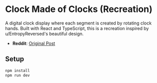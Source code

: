 # Clock Made of Clocks (Recreation)

A digital clock display where each segment is created by rotating clock hands. Built with React and TypeScript, this is a recreation inspired by u/EntropyReversed's beautiful design.

- **Reddit**: [Original Post](https://www.reddit.com/r/webdev/comments/1nrx5n9/clock_made_of_clocks/)

## Setup
```bash
npm install
npm run dev
```
